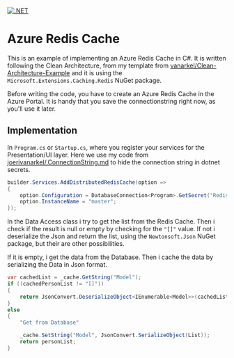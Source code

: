 [![.NET](https://github.com/joerivanarkel/AzureRedisCache/actions/workflows/dotnet.yml/badge.svg)](https://github.com/joerivanarkel/AzureRedisCache/actions/workflows/dotnet.yml)
# Azure Redis Cache
This is an example of implementing an Azure Redis Cache in C#. It is written following the Clean Architecture, from my template from [vanarkel/Clean-Architecture-Example](https://github.com/vanarkel/Clean-Architecture-Example) and it is using the `Microsoft.Extensions.Caching.Redis` NuGet package.

Before writing the code, you have to create an Azure Redis Cache in the Azure Portal. It is handy that you save the connectionstring right now, as you'll use it later.

## Implementation
In `Program.cs` or `Startup.cs`, where you register your services for the Presentation/UI layer. Here we use my code from [joerivanarkel/.ConnectionString.md](https://gist.github.com/joerivanarkel/d5e11169d9a638678646f945d76a3989) to hide the connection string in dotnet secrets.

```csharp
builder.Services.AddDistributedRedisCache(option =>
{
    option.Configuration = DatabaseConnection<Program>.GetSecret("RedisConnection");
    option.InstanceName = "master";
});
```

In the Data Access class i try to get the list from the Redis Cache. Then i check if the result is null or empty by checking for the `"[]"` value. If not i deserialize the Json and return the list, using the `Newtonsoft.Json` NuGet package, but their are other possibilities. 

If it is empty, i get the data from the Database. Then i cache the data by serializing the Data in Json format.

```csharp
var cachedList = _cache.GetString("Model");
if ((cachedPersonList != "[]"))
{
	return JsonConvert.DeserializeObject<IEnumerable<Model>>(cachedList);
}
else
{
	"Get from Database"

 	_cache.SetString("Model", JsonConvert.SerializeObject(List));
	return personList;
}
```
